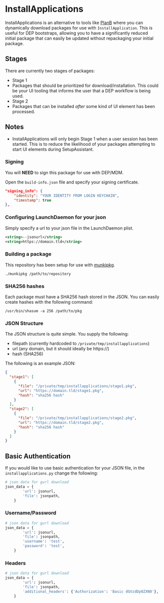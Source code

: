 # InstallApplications
InstallApplications is an alternative to tools like [PlanB](https://github.com/google/macops-planb) where you can dynamically download packages for use with `InstallApplication`. This is useful for DEP bootstraps, allowing you to have a significantly reduced initial package that can easily be updated without repackaging your initial package.

## Stages
There are currently two stages of packages:
- Stage 1
 - Packages that should be prioritized for download/installation. This could be your UI tooling that informs the user that a DEP workflow is being used.
- Stage 2
 - Packages that can be installed _after_ some kind of UI element has been processed.

## Notes
- InstallApplications will only begin Stage 1 when a user session has been started. This is to reduce the likelihood of your packages attempting to start UI elements during SetupAssistant.

### Signing
You will **NEED** to sign this package for use with DEP/MDM.

Open the `build-info.json` file and specify your signing certificate.

```json
"signing_info": {
    "identity": "YOUR IDENTITY FROM LOGIN KEYCHAIN",
    "timestamp": true
},
```

### Configuring LaunchDaemon for your json
Simply specify a url to your json file in the LaunchDaemon plist.

```xml
<string>--jsonurl</string>
<string>https://domain.tld</string>
```

### Building a package
This repository has been setup for use with [munkipkg](https://github.com/munki/munki-pkg).

`./munkipkg /path/to/repository`

### SHA256 hashes
Each package must have a SHA256 hash stored in the JSON. You can easily create hashes with the following command:

`/usr/bin/shasum -a 256 /path/to/pkg`

### JSON Structure
The JSON structure is quite simple. You supply the following:
- filepath (currently hardcoded to `/private/tmp/installapplications`)
- url (any domain, but it should ideally be https://)
- hash (SHA256)

The following is an example JSON:
```json
{
  "stage1": [
    {
      "file": "/private/tmp/installapplications/stage1.pkg",
      "url": "https://domain.tld/stage1.pkg",
      "hash": "sha256 hash"
    }
  ],
  "stage2": [
    {
      "file": "/private/tmp/installapplications/stage2.pkg",
      "url": "https://domain.tld/stage2.pkg",
      "hash": "sha256 hash"
    }
  ]
}
```

## Basic Authentication
If you would like to use basic authentication for your JSON file, in the `installapplications.py` change the following:

```python
# json data for gurl download
json_data = {
        'url': jsonurl,
        'file': jsonpath,
    }
```

### Username/Password
```python
# json data for gurl download
json_data = {
        'url': jsonurl,
        'file': jsonpath,
        'username': 'test',
        'password': 'test',
    }
```

### Headers

```python
# json data for gurl download
json_data = {
        'url': jsonurl,
        'file': jsonpath,
        'additional_headers': {'Authorization': 'Basic dGVzdDp0ZXN0'},
    }
```
